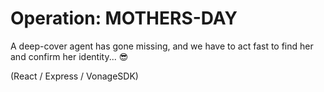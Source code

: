 # Operation: MOTHERS-DAY

A deep-cover agent has gone missing, and we have to act fast to find her and confirm her identity... 😎

(React / Express / VonageSDK)
